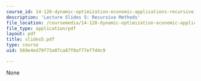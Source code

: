 ```yaml
---
course_id: 14-128-dynamic-optimization-economic-applications-recursive-methods-spring-2003
description: 'Lecture Slides 5: Recursive Methods'
file_location: /coursemedia/14-128-dynamic-optimization-economic-applications-recursive-methods-spring-2003/569e4ed79f73a07ca87f0af77ef7d4c9_slides5.pdf
file_type: application/pdf
layout: pdf
title: slides5.pdf
type: course
uid: 569e4ed79f73a07ca87f0af77ef7d4c9

---
```

None
